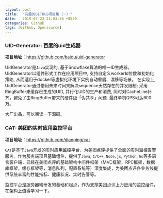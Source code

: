 ```yaml
---
layout: post
title:  "有趣的GITHUB项目集（一）"
date:   2019-07-23 21:03:36 +0530
categories: Github
tags: [Github, Opensource]
---
```


### UID-Generator: 百度的uid生成器
**项目地址**：https://github.com/baidu/uid-generator

UidGenerator是`Java`实现的, 基于Snowflake算法的唯一ID生成器。UidGenerator以组件形式工作在应用项目中, 支持自定义workerId位数和初始化策略, 从而适用于docker等虚拟化环境下实例自动重启、漂移等场景。 在实现上, UidGenerator通过借用未来时间来解决sequence天然存在的并发限制; 采用RingBuffer来缓存已生成的UID, 并行化UID的生产和消费, 同时对CacheLine补齐，避免了由RingBuffer带来的硬件级「伪共享」问题. 最终单机QPS可达600万。

大厂出品，可以阅读一下源码。

### CAT: 美团的实时应用监控平台
**项目地址**：https://github.com/dianping/cat

`CAT`是基于`Java`开发的实时应用监控平台，为美团点评提供了全面的实时监控告警服务。作为服务端项目基础组件，提供了`Java`, `C/C++`, `Node.js`, `Python`, `Go`等多语言客户端，已经在美团点评的基础架构中间件框架（MVC框架，RPC框架，数据库框架，缓存框架等，消息队列，配置系统等）深度集成，为美团点评各业务线提供系统丰富的性能指标、健康状况、实时告警等。

监控平台是服务器端研发的基础和起点，作为支撑美团点评上万应用的监控组件，在架构上值得学习一下。
